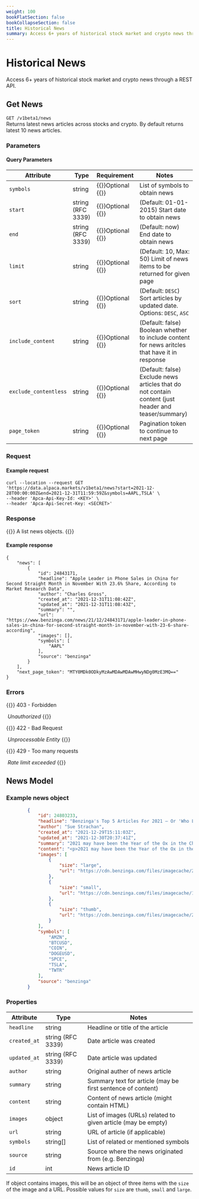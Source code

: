 ```yaml
---
weight: 100
bookFlatSection: false
bookCollapseSection: false
title: Historical News
summary: Access 6+ years of historical stock market and crypto news through a REST API.
---
```


# Historical News

 Access 6+ years of historical stock market and crypto news through a REST API.

## **Get News**

 

`GET /v1beta1/news`
\
Returns latest news articles across stocks and crypto. By default returns latest 10 news articles.

### Parameters

#### Query Parameters

| Attribute | Type   | Requirement                           | Notes                   |
| --------- | ------ | ------------------------------------- | ----------------------- |
| `symbols`| string | {{<hint info>}}Optional {{</hint>}} | List of symbols to obtain news |
| `start`  | string (RFC 3339) | {{<hint info>}}Optional {{</hint>}} | (Default: 01-01-2015) Start date to obtain news |
| `end`    | string (RFC 3339)  | {{<hint info>}}Optional {{</hint>}} | (Default: now) End date to obtain news |
| `limit`  | string | {{<hint info>}}Optional {{</hint>}} | (Default: 10, Max: 50) Limit of news items to be returned for given page |
| `sort`  | string | {{<hint info>}}Optional {{</hint>}} | (Default: `DESC`)  Sort articles by updated date. Options: `DESC`, `ASC` |
| `include_content`  | string | {{<hint info>}}Optional {{</hint>}} | (Default: false) Boolean whether to include content for news aritcles that have it in response |
| `exclude_contentless`  | string | {{<hint info>}}Optional {{</hint>}} | (Default: false) Exclude news articles that do not contain content (just header and teaser/summary) |
| `page_token`  | string | {{<hint info>}}Optional {{</hint>}} | Pagination token to continue to next page |

### Request

#### Example request

```
curl --location --request GET 'https://data.alpaca.markets/v1beta1/news?start=2021-12-28T00:00:00Z&end=2021-12-31T11:59:59Z&symbols=AAPL,TSLA' \
--header 'Apca-Api-Key-Id: <KEY>' \
--header 'Apca-Api-Secret-Key: <SECRET>'
```

### Response

{{<hint good>}}
A list news objects.
{{</hint>}}

#### Example response

```
{
    "news": [
        {
            "id": 24843171,
            "headline": "Apple Leader in Phone Sales in China for Second Straight Month in November With 23.6% Share, According to Market Research Data",
            "author": "Charles Gross",
            "created_at": "2021-12-31T11:08:42Z",
            "updated_at": "2021-12-31T11:08:43Z",
            "summary": "",
            "url": "https://www.benzinga.com/news/21/12/24843171/apple-leader-in-phone-sales-in-china-for-second-straight-month-in-november-with-23-6-share-according",
            "images": [],
            "symbols": [
                "AAPL"
            ],
            "source": "benzinga"
        }
    ],
    "next_page_token": "MTY0MDk0ODkyMzAwMDAwMDAwMHwyNDg0MzE3MQ=="
}
```

### Errors

{{<hint warning>}}
403 - Forbidden

​ _Unauthorized_
{{</hint>}}

{{<hint warning>}}
422 - Bad Request

​ _Unprocessable Entity_
{{</hint>}}

{{<hint warning>}}
429 - Too many requests

​ _Rate limit exceeded_
{{</hint>}}


## **News Model**

### Example news object

```json
        {
            "id": 24803233,
            "headline": "Benzinga's Top 5 Articles For 2021 — Or 'Who Let The Dog Out?'",
            "author": "Sue Strachan",
            "created_at": "2021-12-29T15:11:03Z",
            "updated_at": "2021-12-30T20:37:41Z",
            "summary": "2021 may have been the Year of the Ox in the Chinese calendar, but for Benzinga, it was the Year of the Dog, or should we say, Year of the Dogecoin (CRYPTO: DOGE).",
            "content": "<p>2021 may have been the Year of the Ox in the Chinese calendar, but for Benzinga, it was the Year of the Dog, or should we say, Year of the <strong>Dogecoin</strong> (CRYPTO: <a class=\"ticker\" href=\"https://www.benzinga.com/quote/doge/usd\">DOGE</a>).</p>\r\n\r\n<p>The memecoin created in 2013....",
            "images": [
                {
                    "size": "large",
                    "url": "https://cdn.benzinga.com/files/imagecache/2048x1536xUP/images/story/2012/doge_12.jpg"
                },
                {
                    "size": "small",
                    "url": "https://cdn.benzinga.com/files/imagecache/1024x768xUP/images/story/2012/doge_12.jpg"
                },
                {
                    "size": "thumb",
                    "url": "https://cdn.benzinga.com/files/imagecache/250x187xUP/images/story/2012/doge_12.jpg"
                }
            ],
            "symbols": [
                "AMZN",
                "BTCUSD",
                "COIN",
                "DOGEUSD",
                "SPCE",
                "TSLA",
                "TWTR"
            ],
            "source": "benzinga"
        }
```

### Properties

| Attribute     | Type  | Notes                                                        |
| ------------ | ------ | -------------------------------------------------------------|
| `headline`   | string | Headline or title of the article                             |
| `created_at` | string (RFC 3339) | Date article was created                          |
| `updated_at` | string (RFC 3339) | Date article was updated                          |
| `author`     | string | Original auther of news article                              |
| `summary`    | string | Summary text for article (may be first sentence of content)  |
| `content`    | string | Content of news article (might contain HTML)                 |
| `images`     | object | List of images (URLs) related to given article (may be empty)|
| `url`        | string | URL of article (if applicable)                               |
| `symbols`    | string[] | List of related or mentioned symbols                       |
| `source`     | string | Source where the news originated from (e.g. Benzinga)        |
| `id`         | int | News article ID                                                 |

If object contains images, this will be an object of three items with the `size` of the image and a URL. Possible values for `size` are `thumb`, `small` and `large`.